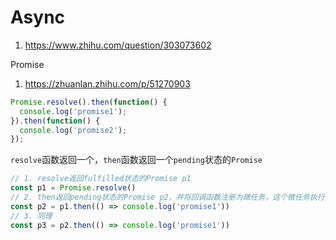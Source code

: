 # Async

1. https://www.zhihu.com/question/303073602

Promise

1. https://zhuanlan.zhihu.com/p/51270903

```js
Promise.resolve().then(function() {
  console.log('promise1');
}).then(function() {
  console.log('promise2');
});
```

`resolve`函数返回一个，`then`函数返回一个`pending`状态的`Promise`

```js
// 1. resolve返回fulfilled状态的Promise p1
const p1 = Promise.resolve()
// 2. then返回pending状态的Promise p2，并将回调函数注册为微任务，这个微任务执行完成后，p2变成fulfilled状态
const p2 = p1.then(() => console.log('promise1'))
// 3. 同理
const p3 = p2.then(() => console.log('promise1'))
```
